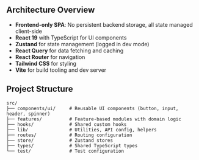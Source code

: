 ## Architecture Overview

- **Frontend-only SPA**: No persistent backend storage, all state managed client-side
- **React 19** with TypeScript for UI components
- **Zustand** for state management (logged in dev mode)
- **React Query** for data fetching and caching
- **React Router** for navigation
- **Tailwind CSS** for styling
- **Vite** for build tooling and dev server

## Project Structure

```
src/
├── components/ui/     # Reusable UI components (button, input, header, spinner)
├── features/          # Feature-based modules with domain logic
├── hooks/             # Shared custom hooks
├── lib/               # Utilities, API config, helpers
├── routes/            # Routing configuration
├── store/             # Zustand stores
├── types/             # Shared TypeScript types
└── test/              # Test configuration
```